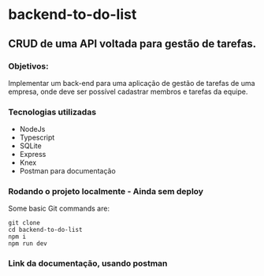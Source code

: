 # backend-to-do-list

## CRUD de uma API voltada para gestão de tarefas. 

### Objetivos:
Implementar um back-end para uma aplicação de gestão de tarefas de uma empresa, onde deve ser possível cadastrar membros e tarefas da equipe.

### Tecnologias utilizadas
+ NodeJs
+ Typescript
+ SQLite
+ Express
+ Knex
+ Postman para documentação

### Rodando o projeto localmente - Ainda sem deploy
  Some basic Git commands are:
```
git clone
cd backend-to-do-list
npm i
npm run dev
```

### Link da documentação, usando postman
